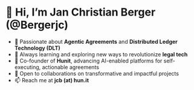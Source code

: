 # 👋 Hi, I’m Jan Christian Berger (@Bergerjc)

- 👀 Passionate about **Agentic Agreements** and **Distributed Ledger Technology (DLT)**
- 🌱 Always learning and exploring new ways to revolutionize **legal tech**
- 💼 Co-founder of **Hunit**, advancing AI-enabled platforms for self-executing, actionable agreements
- 💞️ Open to collaborations on transformative and impactful projects
- 📫 Reach me at **jcb (at) hun.it**
